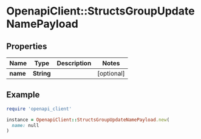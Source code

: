 # OpenapiClient::StructsGroupUpdateNamePayload

## Properties

| Name | Type | Description | Notes |
| ---- | ---- | ----------- | ----- |
| **name** | **String** |  | [optional] |

## Example

```ruby
require 'openapi_client'

instance = OpenapiClient::StructsGroupUpdateNamePayload.new(
  name: null
)
```

